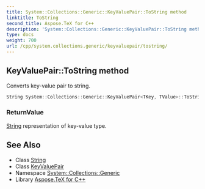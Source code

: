 ```yaml
---
title: System::Collections::Generic::KeyValuePair::ToString method
linktitle: ToString
second_title: Aspose.TeX for C++
description: 'System::Collections::Generic::KeyValuePair::ToString method. Converts key-value pair to string in C++.'
type: docs
weight: 700
url: /cpp/system.collections.generic/keyvaluepair/tostring/
---
```

## KeyValuePair::ToString method


Converts key-value pair to string.

```cpp
String System::Collections::Generic::KeyValuePair<TKey, TValue>::ToString() const
```


### ReturnValue

[String](../../../system/string/) representation of key-value type.

## See Also

* Class [String](../../../system/string/)
* Class [KeyValuePair](../)
* Namespace [System::Collections::Generic](../../)
* Library [Aspose.TeX for C++](../../../)
